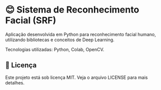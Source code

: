 # 😊 Sistema de Reconhecimento Facial (SRF)

<p>Aplicação desenvolvida em Python para reconhecimento facial humano, utilizando bibliotecas e conceitos de Deep Learning.</p>

<p>Tecnologias utilizadas: Python, Colab, OpenCV. </p>

</div>

## :memo: Licença ##

Este projeto está sob licença MIT. Veja o arquivo LICENSE para mais detalhes.


&#xa0;
